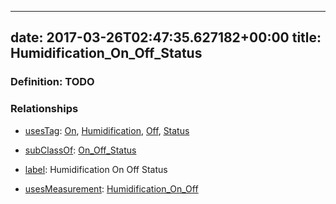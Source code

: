 
---
date: 2017-03-26T02:47:35.627182+00:00
title: Humidification_On_Off_Status
---
### Definition: TODO

### Relationships

* [usesTag](https://brickschema.org/schema/1.0/BrickFrame#usesTag): [On](https://brickschema.org/schema/1.0/BrickTag#On), [Humidification](https://brickschema.org/schema/1.0/BrickTag#Humidification), [Off](https://brickschema.org/schema/1.0/BrickTag#Off), [Status](https://brickschema.org/schema/1.0/BrickTag#Status)

* [subClassOf](http://www.w3.org/2000/01/rdf-schema#subClassOf): [On_Off_Status](https://brickschema.org/schema/1.0/Brick#On_Off_Status)

* [label](http://www.w3.org/2000/01/rdf-schema#label): Humidification On Off Status

* [usesMeasurement](https://brickschema.org/schema/1.0/BrickFrame#usesMeasurement): [Humidification_On_Off](https://brickschema.org/schema/1.0/Brick#Humidification_On_Off)
